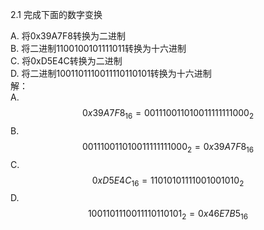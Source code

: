 2.1 完成下面的数字变换

A. 将0x39A7F8转换为二进制  
B. 将二进制1100100101111011转换为十六进制  
C. 将0xD5E4C转换为二进制  
D. 将二进制1001101110011110110101转换为十六进制  
解：  
A. 
$$
    0x39A7F8_{16} = 001110011010011111111000_{2}
$$
B. 
$$
    0011 1001 1010 0111 1111 1000_{2} = 0x39A7F8_{16}
$$
C. 
$$
    0xD5E4C_{16} =11010101111001001010_{2}
$$
D. 
$$
    10 0110 1110 0111 1011 0101_{2} = 0x46E7B5_{16}
$$